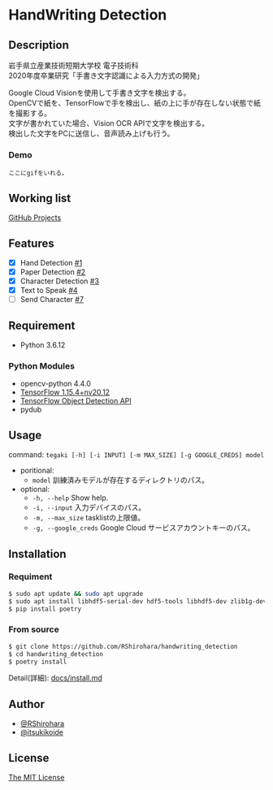 # HandWriting Detection

## Description

岩手県立産業技術短期大学校 電子技術科  
2020年度卒業研究「手書き文字認識による入力方式の開発」  

Google Cloud Visionを使用して手書き文字を検出する。  
OpenCVで紙を、TensorFlowで手を検出し、紙の上に手が存在しない状態で紙を撮影する。  
文字が書かれていた場合、Vision OCR APIで文字を検出する。  
検出した文字をPCに送信し、音声読み上げも行う。  

### Demo

`ここにgifをいれる。`

## Working list

[GitHub Projects](https://github.com/RShirohara/handwriting_detection/projects/1)

## Features

- [x] Hand Detection [#1](https://github.com/RShirohara/handwriting_detection/issues/1)
- [x] Paper Detection [#2](https://github.com/RShirohara/handwriting_detection/issues/2)
- [x] Character Detection [#3](https://github.com/RShirohara/handwriting_detection/issues/3)
- [x] Text to Speak [#4](https://github.com/RShirohara/handwriting_detection/issues/4)
- [ ] Send Character [#7](https://github.com/RShirohara/handwriting_detection/issues/7)

## Requirement

- Python 3.6.12

### Python Modules

- opencv-python 4.4.0
- [TensorFlow 1.15.4+nv20.12](https://docs.nvidia.com/deeplearning/frameworks/install-tf-jetson-platform-release-notes/tf-jetson-rel.html)
- [TensorFlow Object Detection API](https://github.com/tensorflow/models/tree/master/research/object_detection)
- pydub

## Usage

command: `tegaki [-h] [-i INPUT] [-m MAX_SIZE] [-g GOOGLE_CREDS] model`

- poritional:
  - `model`               訓練済みモデルが存在するディレクトリのパス。
- optional:
  - `-h, --help`          Show help.
  - `-i, --input`         入力デバイスのパス。
  - `-m, --max_size`      tasklistの上限値。
  - `-g, --google_creds`  Google Cloud サービスアカウントキーのパス。

## Installation

### Requiment

```bash
$ sudo apt update && sudo apt upgrade
$ sudo apt install libhdf5-serial-dev hdf5-tools libhdf5-dev zlib1g-dev zip libjpeg8-dev liblapack-dev libblas-dev gfortran libffi-dev openssl-dev protobuf-compiler libxslt1-dev
$ pip install poetry
```

### From source

```bash
$ git clone https://github.com/RShirohara/handwriting_detection
$ cd handwriting_detection
$ poetry install
```

Detail(詳細): [docs/install.md](./docs/install.md)

## Author

- [@RShirohara](https://github.com/RShirohara)
- [@itsukikoide](https://github.com/itsukikoide)

## License

[The MIT License](./LICENSE)
